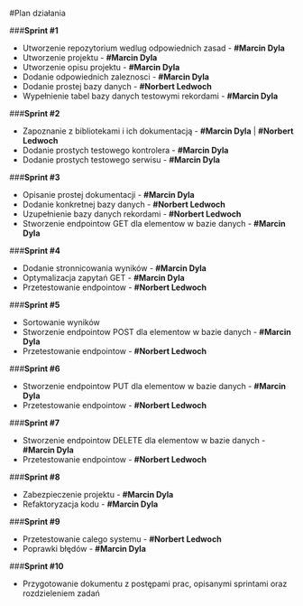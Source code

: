 #Plan działania

###**Sprint #1**
* Utworzenie repozytorium wedlug odpowiednich zasad - **#Marcin Dyla**
* Utworzenie projektu - **#Marcin Dyla**
* Utworzenie opisu projektu - **#Marcin Dyla**
* Dodanie odpowiednich zaleznosci - **#Marcin Dyla**
* Dodanie prostej bazy danych - **#Norbert Ledwoch**
* Wypełnienie tabel bazy danych testowymi rekordami - **#Marcin Dyla**

###**Sprint #2**
* Zapoznanie z bibliotekami i ich dokumentacją - **#Marcin Dyla** | **#Norbert Ledwoch**
* Dodanie prostych testowego kontrolera - **#Marcin Dyla**
* Dodanie prostych testowego serwisu - **#Marcin Dyla**

###**Sprint #3**
* Opisanie prostej dokumentacji - **#Marcin Dyla**
* Dodanie konkretnej bazy danych - **#Norbert Ledwoch**
* Uzupełnienie bazy danych rekordami - **#Norbert Ledwoch**
* Stworzenie endpointow GET dla elementow w bazie danych - **#Marcin Dyla**

###**Sprint #4**
* Dodanie stronnicowania wyników - **#Marcin Dyla**
* Optymalizacja zapytań GET - **#Marcin Dyla**
* Przetestowanie endpointow - **#Norbert Ledwoch**

###**Sprint #5**
* Sortowanie wyników
* Stworzenie endpointow POST dla elementow w bazie danych - **#Marcin Dyla**
* Przetestowanie endpointow - **#Norbert Ledwoch**

###**Sprint #6**
* Stworzenie endpointow PUT dla elementow w bazie danych - **#Marcin Dyla**
* Przetestowanie endpointow - **#Norbert Ledwoch**

###**Sprint #7**
* Stworzenie endpointow DELETE dla elementow w bazie danych - **#Marcin Dyla**
* Przetestowanie endpointow - **#Norbert Ledwoch**

###**Sprint #8**
* Zabezpieczenie projektu - **#Marcin Dyla**
* Refaktoryzacja kodu - **#Marcin Dyla**

###**Sprint #9**
* Przetestowanie calego systemu - **#Norbert Ledwoch**
* Poprawki błędów - **#Marcin Dyla**

###**Sprint #10**
* Przygotowanie dokumentu z postępami prac, opisanymi sprintami oraz rozdzieleniem zadań